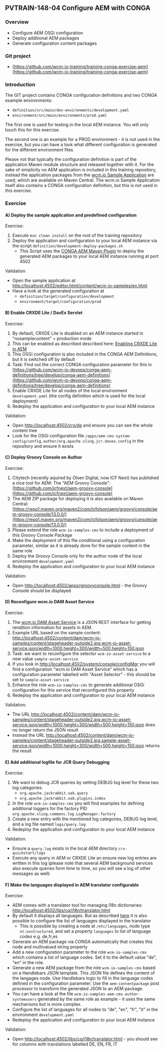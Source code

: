 ## PVTRAIN-148-04 Configure AEM with CONGA

### Overview

*   Configure AEM OSGi configuration
*   Deploy additional AEM packages
*   Generate configuration content packages

### Git project

*   [https://github.com/wcm-io-training/training-conga-exercise-aem](https://github.com/wcm-io-training/training-conga-exercise-aem)

### Introduction

The GIT project contains CONGA configuration definitions and two CONGA example environments:

*   `definition/src/main/dev-environments/development.yaml`
*   `environment/src/main/environments/prod.yaml`

The first one is used for testing in the local AEM instance. You will only touch this for this exercise.

The second one is an example for a PROD environment - it is not used in the exercise, but you can have a look what different configuration is generated for the different environment files.

Please not that typically the configuration definition is part of the application Maven module structure and released together with it. For the sake of simplicity no AEM application is included in this training repository, instead the application packages from the [wcm.io Sample Application](http://wcm.io/samples/) are used, which are available on Maven Central. The wcm.io Sample Application itself also contains a CONGA configuration definition, but this is not used in this exercise.

### Exercise

#### A) Deploy the sample application and predefined configuration

Exercise:

1.  Execute `mvn clean install` on the root of the training repository
2.  Deploy the application and configuration to your local AEM instance via the script `definition/development-deploy-packages.sh`
    *   This Script uses the [CONGA AEM Maven Plugin](http://devops.wcm.io/conga/plugins/aem/) to deploy the generated AEM packages to your local AEM instance running at port 4502

Validation:

*   Open the sample application at [http://localhost:4502/editor.html/content/wcm-io-samples/en.html](http://localhost:4502/editor.html/content/wcm-io-samples/en.html)
*   Have a look at the generated configuration at
    *   `definition/target/configuration/development`
    *   `environment/target/configuration/prod`

#### B) Enable CRXDE Lite / DavEx Servlet

Exercise:

1.  By default, CRXDE Lite is disabled on an AEM instance started in "nosamplecontent" = production mode
2.  This can be enabled as described described here: [Enabling CRXDE Lite in AEM](https://docs.adobe.com/docs/en/aem/6-2/administer/security/security-checklist/enabling-crxde-lite.html)
3.  This OSGi configuration is also included in the CONGA AEM Definitions, but it is switched off by default
4.  Task: Find out the correct CONGA configuration parameter for this in [https://github.com/wcm-io-devops/conga-aem-definitions/tree/develop/conga-aem-definitions](https://github.com/wcm-io-devops/conga-aem-definitions/tree/develop/conga-aem-definitions)
5.  Enable CRXDE Lite for all nodes of the local environment `development.yaml` (the config definition which is used for the local deployment)
6.  Redeploy the application and configuration to your local AEM instance

Validation:

*   Open [http://localhost:4502/crx/de](http://localhost:4502/crx/de) and ensure you can see the whole content tree
*   Look for the OSGi configuration file `/apps/aem-cms-system-config/config.author/org.apache.sling.jcr.davex.config` in the repository and ensure it exists

#### C) Deploy Groovy Console on Author

Exercise:

1.  Citytech (recently aquired by Olsen Digital, now ICF Next) has published a nice tool for AEM: The "AEM Groovy Console": [https://github.com/icfnext/aem-groovy-console](https://github.com/icfnext/aem-groovy-console)
2.  The AEM ZIP package for deploying it is also available on Maven Central: [https://repo1.maven.org/maven2/com/icfolson/aem/groovy/console/aem-groovy-console/13.0.0/](https://repo1.maven.org/maven2/com/icfolson/aem/groovy/console/aem-groovy-console/13.0.0/)
3.  Please extend the role `wcm-io-samples-cms` to include a deployment of this Groovy Console Package
4.  Make the deployment of this file conditional using a configuration parameter, similar as it is already done for the sample content in the same role
5.  Deploy the Groovy Console only for the author node of the local environment `development.yaml`
6.  Redeploy the application and configuration to your local AEM instance

Validation:

*   Open [http://localhost:4502/apps/groovyconsole.html](http://localhost:4502/apps/groovyconsole.html) - the Groovy Console should be displayed

#### D) Reconfigure wcm.io DAM Asset Service

Exercise:

1.  The [wcm.io DAM Asset Service](http://wcm.io/dam/asset-service/) is a JSON REST interface for getting rendition information for assets in AEM.
2.  Example URL based on the sample content: [http://localhost:4502/content/dam/wcm-io-samples/content/stageheader-outside2.jpg.wcm-io-asset-service.json/width=1000,height=300/width=500,height=150.json](http://localhost:4502/content/dam/wcm-io-samples/content/stageheader-outside2.jpg.wcm-io-asset-service.json/width=1000,height=300/width=500,height=150.json)
3.  Task: we want to reconfigure the selector `wcm-io-asset-service` to a new value `sample-asset-service`
4.  If you look in [http://localhost:4502/system/console/configMgr](http://localhost:4502/system/console/configMgr) you will find a configuration "wcm.io DAM Asset Service" which has a configuration parameter labelled with "Asset Selector" - this should be set to `sample-asset-service`
5.  Enhance the role `wcm-io-samples-cms` to generate additional OSGi configuration for this service that reconfigured this property
6.  Redeploy the application and configuration to your local AEM instance

Validation:

*   The URL [http://localhost:4502/content/dam/wcm-io-samples/content/stageheader-outside2.jpg.wcm-io-asset-service.json/width=1000,height=300/width=500,height=150.json](http://localhost:4502/content/dam/wcm-io-samples/content/stageheader-outside2.jpg.wcm-io-asset-service.json/width=1000,height=300/width=500,height=150.json) does no longer return the JSON result
*   Instead the URL [http://localhost:4502/content/dam/wcm-io-samples/content/stageheader-outside2.jpg.sample-asset-service.json/width=1000,height=300/width=500,height=150.json](http://localhost:4502/content/dam/wcm-io-samples/content/stageheader-outside2.jpg.sample-asset-service.json/width=1000,height=300/width=500,height=150.json) returns the result

#### E) Add additional logfile for JCR Query Debugging

Exercise:

1.  We want to debug JCR queries by setting DEBUG log level for these two log categories:
    *   `org.apache.jackrabbit.oak.query`
    *   `org.apache.jackrabbit.oak.plugins.index`
2.  In the role `wcm-io-samples-cms` you will find examples for defining additional loggers for the factory PID `org.apache.sling.commons.log.LogManager.factory`
3.  Create a new entry with the mentioned log categories, DEBUG log level, and a log file named `logs/query.log`
4.  Redeploy the application and configuration to your local AEM instance

Validation:

*   Ensure a `query.log` exists in the local AEM directory `crx-quickstart/logs`
*   Execute any query in AEM or CRXDE Lite an ensure new log entries are written in this log (please note that several AEM background services also execute queries form time to time, so you will see a log of other messages as well)

#### F) Make the languages displayed in AEM translator configurable

Exercise:

*   AEM comes with a translator tool for managing i18n dictionaries: [http://localhost:4502/libs/cq/i18n/translator.html](http://localhost:4502/libs/cq/i18n/translator.html)
*   By default it displays all languages. But as described [here](https://docs.adobe.com/docs/en/aem/6-2/develop/components/i18n/translator.html#Changing%20Languages%20Listed%20in%20the%20Dictionary%20Table) it is also possible to configure the list of languages displayed in the translator
    *   This is possible by creating a node at `/etc/languages`, node type `nt:unstructured`, and set a property `languages` to list of language codes e.g. de,fr,es
*   Generate an AEM package via CONGA automatically that creates this node and multivalued string property
*   Add a new configuration parameter to the role `wcm-io-samples-cms` which contains a list of language codes. Set it to the default value "de", "en" in the role.
*   Generate a new AEM package from the role `wcm-io-samples-cms` based on a Handlebars JSON template. This JSON file defines the content of the langages node. Use Handlebars logic to fill in the language codes defined in the configuration parameter. Use the `aem-contentpackage` post processor to transform the generated JSON to an AEM package.
*   You can have a look at the file `wcm-io-samples-aem-cms-author-systemusers` generated by the same role as example - it uses the same mechanisms but is more complex.
*   Configure the list of languages for all nodes to "de", "en", "fr", "it" in the environment `development.yaml`
*   Redeploy the application and configuration to your local AEM instance

Validation:

*   Open [http://localhost:4502/libs/cq/i18n/translator.html](http://localhost:4502/libs/cq/i18n/translator.html) - you should see for columns with translations labelled DE, EN, FR, IT

